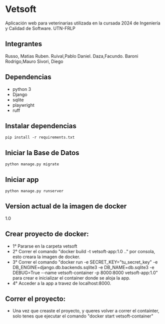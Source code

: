 # Vetsoft

Aplicación web para veterinarias utilizada en la cursada 2024 de Ingeniería y Calidad de Software. UTN-FRLP

## Integrantes

Russo, Matias Ruben.
Ruival,Pablo Daniel.
Daza,Facundo.
Baroni Rodrigo,Mauro
Sivori, Diego

## Dependencias

- python 3
- Django
- sqlite
- playwright
- ruff

## Instalar dependencias

`pip install -r requirements.txt`

## Iniciar la Base de Datos

`python manage.py migrate`

## Iniciar app

`python manage.py runserver`

## Version actual de la imagen de docker

1.0

## Crear proyecto de docker:

- 1° Pararse en la carpeta vetsoft
- 2° Correr el comando "docker build -t vetsoft-app:1.0 .\." por consola, esto creara la imagen de docker.
- 3° Correr el comando "docker run -e SECRET_KEY="tu_secret_key" -e DB_ENGINE=django.db.backends.sqlite3 -e DB_NAME=db.sqlite3 -e DEBUG=True --name vetsoft-container -p 8000:8000 vetsoft-app:1.0" para crear e inicializar el container donde se aloja la app.
- 4° Acceder a la app a travez de localhost:8000.

## Correr el proyecto:

- Una vez que creaste el proyecto, y queres volver a correr el containter, solo tenes que ejecutar el comando "docker start vetsoft-container"